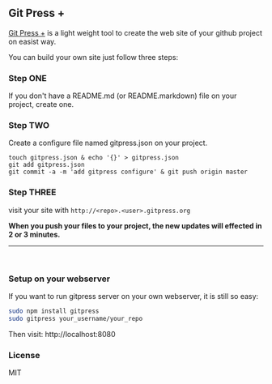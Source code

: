 ## Git Press +

[Git Press +](http://www.gitpress.org) is a light weight tool to create the web site of your github project on easist way.

You can build your own site just follow three steps:

### Step ONE 

If you don't have a README.md (or README.markdown) file on your project, create one.

### Step TWO

Create a configure file named gitpress.json on your project.

```
touch gitpress.json & echo '{}' > gitpress.json
git add gitpress.json
git commit -a -m 'add gitpress configure' & git push origin master
```

### Step THREE

visit your site with `http://<repo>.<user>.gitpress.org`

**When you push your files to your project, the new updates will effected in 2 or 3 minutes.**

-------------

<br/>

### Setup on your webserver

If you want to run gitpress server on your own webserver, it is still so easy: 

```bash
sudo npm install gitpress
sudo gitpress your_username/your_repo
```

Then visit: http://localhost:8080

### License

MIT
